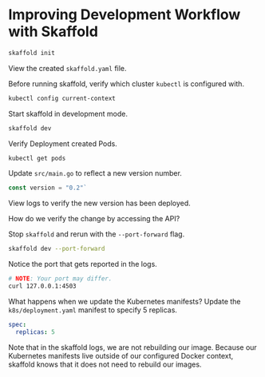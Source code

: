 # Improving Development Workflow with Skaffold

```sh
skaffold init
```

View the created `skaffold.yaml` file.

Before running skaffold, verify which cluster `kubectl` is configured with.

```sh
kubectl config current-context
```

Start skaffold in development mode.

```sh
skaffold dev
```

Verify Deployment created Pods.

```sh
kubectl get pods
```

Update `src/main.go` to reflect a new version number.

```go
const version = "0.2"`
```

View logs to verify the new version has been deployed.

How do we verify the change by accessing the API?

Stop `skaffold` and rerun with the `--port-forward` flag.

```sh
skaffold dev --port-forward
```

Notice the port that gets reported in the logs.

```sh
# NOTE: Your port may differ.
curl 127.0.0.1:4503
```

What happens when we update the Kubernetes manifests?
Update the `k8s/deployment.yaml` manifest to specify 5 replicas.

```yaml
spec:
  replicas: 5
```

Note that in the skaffold logs, we are not rebuilding our image.
Because our Kubernetes manifests live outside of our configured Docker context, skaffold knows that it does not need to rebuild our images.

